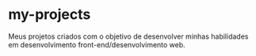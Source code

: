 # my-projects
Meus projetos criados com o objetivo de desenvolver minhas habilidades em desenvolvimento front-end/desenvolvimento web.
